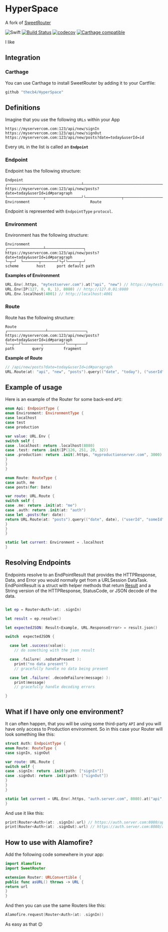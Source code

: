 # HyperSpace
A fork of [SweetRouter](https://github.com/alickbass/SweetRouter)

![Swift](https://img.shields.io/badge/Swift-4.0-orange.svg)
[![Build Status](https://travis-ci.org/thecb4/HyperSpace.svg?branch=master)](https://travis-ci.org/thecb4/HyperSpace)
[![codecov](https://codecov.io/gh/thecb4/HyperSpace/branch/master/graph/badge.svg)](https://codecov.io/gh/thecb4/HyperSpace)
[![Carthage compatible](https://img.shields.io/badge/Carthage-compatible-4BC51D.svg?style=flat)](https://github.com/Carthage/Carthage)


I like

## Integration


### Carthage

You can use Carthage to install SweetRouter by adding it to your Cartfile:

```swift
github "thecb4/HyperSpace"
```

## Definitions

Imagine that you use the following `URLs` within your App

```
https://myservercom.com:123/api/new/signIn
https://myservercom.com:123/api/new/signOut
https://myservercom.com:123/api/new/posts?date=today&userId=id
```

Every `URL` in the list is called an **`Endpoint`**

### Endpoint

Endpoint has the following structure:

```
Endpoint
┌─────────────────────────────────┴────────────────────────────────────┐
https://myservercom.com:123/api/new/posts?date=today&userId=id#paragraph
└────────────────┬────────────────┘└────────────────┬──────────────────┘
Environment                           Route
```

Endpoint is represented with `EndpointType` `protocol`.

### Environment

Environment has the following structure:

```
Environment
┌────────────────┴─────────────────┐
https://myservercom.com:123/api/new/posts?date=today&userId=id#paragraph
└─┬─┘  └───────┬───────┘└┬┘└─────┬─┘
scheme        host     port default path
```

**Examples of Environment**

```swift
URL.Env(.https, "mytestserver.com").at("api", "new") // https://mytestserver.com/api/new/
URL.Env(IP(127, 0, 0, 1), 8080) // http://127.0.01:8080
URL.Env.localhost(4001) // http://localhost:4001
```

### Route
Route has the following structure:

```
Route
┌─────────────────┴─────────────────┐
https://myservercom.com:123/api/new/posts?date=today&userId=id#paragraph
└──┬──┘└────────┬─────────┘└───┬────┘
path        query         fragment
```

**Example of Route**

```swift
// /api/new/posts?date=today&userId=id#paragraph
URL.Route(at: "api", "new", "posts").query(("date", "today"), ("userId", "id")).fragment("paragraph")
```

## Example of usage

Here is an example of the Router for some back-end `API`:

```swift
enum Api: EndpointType {
enum Environment: EnvironmentType {
case localhost
case test
case production

var value: URL.Env {
switch self {
case .localhost: return .localhost(8080)
case .test: return .init(IP(126, 251, 20, 32))
case .production: return .init(.https, "myproductionserver.com", 3000)
}
}
}

enum Route: RouteType {
case auth, me
case posts(for: Date)

var route: URL.Route {
switch self {
case .me: return .init(at: "me")
case .auth: return .init(at: "auth")
case let .posts(for: date):
return URL.Route(at: "posts").query(("date", date), ("userId", "someId"))
}
}
}

static let current: Environment = .localhost
}
```

## Resolving Endpoints
Endpoints resolve to an EndPointResult that provides the HTTPResponse, Data, and Error you would normally get from a URLSession DataTask. EndPointResult is a struct with helper methods that return [Result](https://github.com/thecb4/Result) and a String version of the HTTPResponse, StatusCode, or JSON decode of the data.


```swift

let ep = Router<Auth>(at: .signIn)

let result = ep.resolve()

let expectedJSON: Result<Example, URL.ResponseError> = result.json()

switch  expectedJSON {

  case let .success(value):
    // do something with the json result

  case .failure( .noDataPresent ):
    print("no data present")
    // gracefully handle no data being present

  case let .failure( .decodeFailure(message) ):
    print(message)
    // gracefully handle decoding errors

}


```



## What if I have only one environment?

It can often happen, that you will be using some third-party `API` and you will have only access to Production environment. So in this case your Router will look something like this:

```swift
struct Auth: EndpointType {
enum Route: RouteType {
case signIn, signOut

var route: URL.Route {
switch self {
case .signIn: return .init(path: ["signIn"])
case .signOut: return .init(path: ["signOut"])
}
}
}

static let current = URL.Env(.https, "auth.server.com", 8080).at("api", "new")
}
```

And use it like this:

```swift
print(Router<Auth>(at: .signIn).url) // https://auth.server.com:8080/api/new/signIn
print(Router<Auth>(at: .signOut).url) // https://auth.server.com:8080/api/new/signOut
```

## How to use with Alamofire?

Add the following code somewhere in your app:

```swift
import Alamofire
import SweetRouter

extension Router: URLConvertible {
public func asURL() throws -> URL {
return url
}
}
```

And then you can use the same Routers like this:

```swift
Alamofire.request(Router<Auth>(at: .signIn))
```

As easy as that 😉
